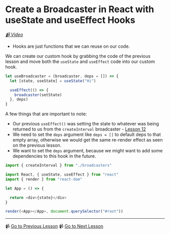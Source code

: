 # Create a Broadcaster in React with useState and useEffect Hooks 

*[📹 Video](https://egghead.io/lessons/egghead-create-a-custom-usebroadcaster-hook)*


- Hooks are just functions that we can reuse on our code.

We can create our custom hook by grabbing the code of the previous lesson and move both the `useState` and `useEffect` code into our custom hook.

```javascript
let useBroadcaster = (broadcaster, deps = []) => {
  let [state, useState] = useState("Hi")

  useEffect(() => {
    broadcaster(setState)
  }, deps)
}
```

A few things that are important to note:

- Our previous `useEffect()` was setting the state to whatever was being returned to us from the `createInterval` broadcaster - [Lesson 12](https://egghead.io/lessons/egghead-create-a-utility-function-to-control-setinterval)
- We need to set the `deps` argument like `deps = []` to default deps to that empty array, otherwise we would get the same re-render effect as seen on the previous lesson.
- We want to set the `deps` argument, because we might want to add some dependencies to this hook in the future.



```javascript
import { createInterval } from "./broadcasters"

import React, { useState, useEffect } from "react"
import { render } from "react-dom"

let App = () => {

  return <div>{state}</div>
}

render(<App></App>, document.querySelector("#root"))

```

---

📹 [Go to Previous Lesson](https://egghead.io/lessons/egghead-create-a-broadcaster-in-react-with-usestate-and-useeffect-hooks)
📹 [Go to Next Lesson](https://egghead.io/lessons/egghead-pass-a-listener-to-a-usecallback-hook)